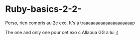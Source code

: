 # Ruby-basics-2-2-

Perso, rien compris au 2e exo. It's a traaaaaaaaaaaaaaaaaaaap

The one and only one pour cet exo c Allaoua GG à lui ;)
